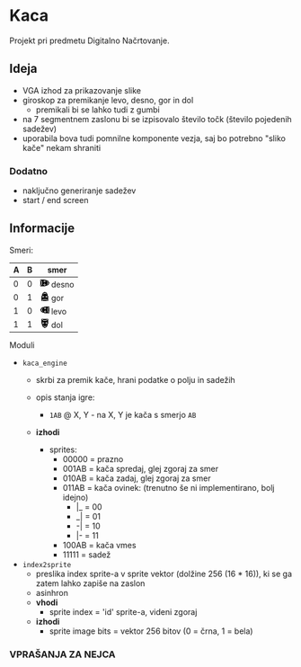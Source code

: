 # Kaca

Projekt pri predmetu Digitalno Načrtovanje.

## Ideja

* VGA izhod za prikazovanje slike
* giroskop za premikanje levo, desno, gor in dol
    * premikali bi se lahko tudi z gumbi
* na 7 segmentnem zaslonu bi se izpisovalo število točk (število pojedenih sadežev)
* uporabila bova tudi pomnilne komponente vezja, saj bo potrebno "sliko kače" nekam shraniti

### Dodatno

* naključno generiranje sadežev
* start / end screen


## Informacije

Smeri:

| A   | B   | smer                          |
| --- | --- | ----------------------------- |
| 0   | 0   | ![](./assets/00100.png) desno |
| 0   | 1   | ![](./assets/00101.png) gor   |
| 1   | 0   | ![](./assets/00110.png) levo  |
| 1   | 1   | ![](./assets/00111.png) dol   |

Moduli
* `kaca_engine`
  * skrbi za premik kače, hrani podatke o polju in sadežih
  * opis stanja igre:
    * `1AB` @ X, Y - na X, Y je kača s smerjo `AB`

  * __izhodi__ 
    * sprites:
      * 00000 = prazno
      * 001AB = kača spredaj, glej zgoraj za smer
      * 010AB = kača zadaj, glej zgoraj za smer
      * 011AB = kača ovinek: (trenutno še ni implementirano, bolj idejno)
        * |_ = 00
        * _| = 01
        * -| = 10
        * |- = 11
      * 100AB = kača vmes
      * 11111 = sadež
* `index2sprite`
    * preslika index sprite-a v sprite vektor (dolžine 256 (16 * 16)), ki se ga zatem lahko zapiše na zaslon
    * asinhron
    * __vhodi__
        * sprite index = 'id' sprite-a, videni zgoraj
    * __izhodi__
        * sprite image bits = vektor 256 bitov (0 = črna, 1 = bela)

### VPRAŠANJA ZA NEJCA
